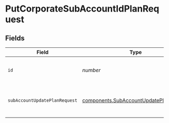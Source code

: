 # PutCorporateSubAccountIdPlanRequest


## Fields

| Field                                                                                            | Type                                                                                             | Required                                                                                         | Description                                                                                      |
| ------------------------------------------------------------------------------------------------ | ------------------------------------------------------------------------------------------------ | ------------------------------------------------------------------------------------------------ | ------------------------------------------------------------------------------------------------ |
| `id`                                                                                             | *number*                                                                                         | :heavy_check_mark:                                                                               | Id of the sub-account organization                                                               |
| `subAccountUpdatePlanRequest`                                                                    | [components.SubAccountUpdatePlanRequest](../../models/components/subaccountupdateplanrequest.md) | :heavy_check_mark:                                                                               | Values to update a sub-account plan                                                              |